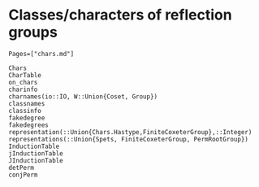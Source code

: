 # Classes/characters of reflection groups
```@index
Pages=["chars.md"]
```
```@docs
Chars
CharTable
on_chars
charinfo
charnames(io::IO, W::Union{Coset, Group})
classnames
classinfo
fakedegree
fakedegrees
representation(::Union{Chars.Hastype,FiniteCoxeterGroup},::Integer)
representations(::Union{Spets, FiniteCoxeterGroup, PermRootGroup})
InductionTable
jInductionTable
JInductionTable
detPerm
conjPerm
```
